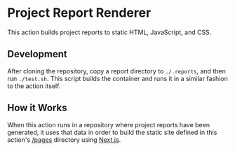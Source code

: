 # Project Report Renderer

This action builds project reports to static HTML, JavaScript, and CSS.

## Development

After cloning the repository, copy a report directory to `./.reports`, and
then run `./test.sh`. This script builds the container and runs it in a
similar fashion to the action itself.

## How it Works

When this action runs in a repository where project reports have been
generated, it uses that data in order to build the static site defined in
this action's [/pages](/pages) directory using [Next.js](https://nextjs.org).
